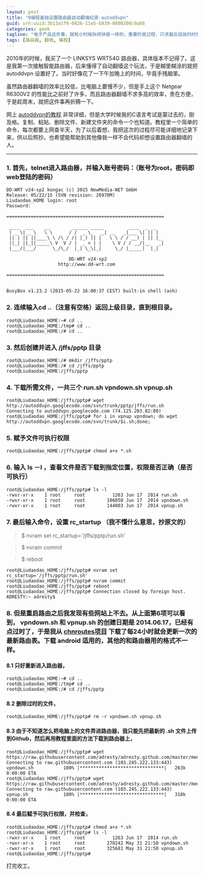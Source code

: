 ```yaml
---
layout: post
title: "0编程基础设置路由器自动翻墙纪录-autoddvpn"
guid: urn:uuid:3b13a1f0-0826-11e5-b939-0800200c9a66
categories: geek
tagline: "电子产品这件事，就和小时候拆闹钟是一样的，重要的是过程，只求最后组装的时候不多出零件来。"
tags: [路由器, 翻墙, 编程]
---
```



2010年的时候，我买了一个 LINKSYS WRT54G 路由器，具体版本不记得了。这是我第一次接触智能路由器，后来懂得了自动翻墙这个玩法，于是糊里糊涂的就把 autoddvpn 设置好了。当时好像花了一下午加晚上的时间，毕竟手残脑笨。

虽然路由器翻墙的效率比较低，比电脑上要慢不少，但是手上这个 Netgear R6300V2 的性能比之前好了许多，而且路由器翻墙不求多高的效率，贵在方便，于是趁周末，就把这件事再折腾一下。

网上 [autoddvpn的教程](https://code.google.com/p/autoddvpn/wiki/jffs) 非常详细，但是大学时候我的C语言考试是蒙过去的，刚及格。复制、粘贴、删除文件、新建文件夹的命令一个也知道。教程里一个简单的命令，每次都要上网查半天，为了以后着想，我把这次的过程尽可能详细地记录下来，供以后照抄。也希望能帮助到其他像我一样不会代码却想设置路由器翻墙的人。

---


### 1. 首先，telnet进入路由器，并输入账号密码：（账号为root，密码即web登陆的密码）

```
DD-WRT v24-sp2 kongac (c) 2015 NewMedia-NET GmbH
Release: 05/22/15 (SVN revision: 26970M)
Liudaodao_HOME login: root
Password:
```
```
==========================================================

 ____  ___    __        ______ _____         ____  _  _
 | _ \| _ \   \ \      / /  _ \_   _| __   _|___ \| || |
 || | || ||____\ \ /\ / /| |_) || |   \ \ / / __) | || |_
 ||_| ||_||_____\ V  V / |  _ < | |    \ V / / __/|__   _|
 |___/|___/      \_/\_/  |_| \_\|_|     \_/ |_____|  |_|

                       DD-WRT v24-sp2
                   http://www.dd-wrt.com

==========================================================


BusyBox v1.23.2 (2015-05-22 16:00:37 CEST) built-in shell (ash)
```


### 2. 连续输入cd ..（注意有空格）返回上级目录，直到根目录。

```
root@Liudaodao_HOME:~# cd ..
root@Liudaodao_HOME:/tmp# cd ..
root@Liudaodao_HOME:/# cd ..
```
### 3. 然后创建并进入 /jffs/pptp 目录

```
root@Liudaodao_HOME:/# mkdir /jffs/pptp
root@Liudaodao_HOME:/# cd /jffs/pptp
root@Liudaodao_HOME:/jffs/pptp
```
### 4. 下载所需文件，一共三个 run.sh vpndown.sh vpnup.sh

```
root@Liudaodao_HOME:/jffs/pptp# wget http://autoddvpn.googlecode.com/svn/trunk/pptp/jffs/run.sh
Connecting to autoddvpn.googlecode.com (74.125.203.82:80)
root@Liudaodao_HOME:/jffs/pptp# for i in vpnup vpndown; do wget http://autoddvpn.googlecode.com/svn/trunk/$i.sh;done;
```
### 5. 赋予文件可执行权限

```
root@Liudaodao_HOME:/jffs/pptp# chmod a+x *.sh
```
### 6. 输入 ls －l ，查看文件是否下载到指定位置，权限是否正确（是否可执行）

```
root@Liudaodao_HOME:/jffs/pptp# ls -l
-rwxr-xr-x    1 root     root          1263 Jun 17  2014 run.sh
-rwxr-xr-x    1 root     root        106050 Jun 17  2014 vpndown.sh
-rwxr-xr-x    1 root     root        144003 Jun 17  2014 vpnup.sh
```
### 7. 最后输入命令，设置 rc_startup （我不懂什么意思，抄原文的）

>$ nvram set rc_startup='/jffs/pptp/run.sh'

>$ nvram commit

>$ reboot

```
root@Liudaodao_HOME:/jffs/pptp# nvram set rc_startup='/jffs/pptp/run.sh'
root@Liudaodao_HOME:/jffs/pptp# nvram commit
root@Liudaodao_HOME:/jffs/pptp# reboot
root@Liudaodao_HOME:/jffs/pptp# Connection closed by foreign host.
ADRESTY:~ adresty$
```
### 8. 但是重启路由之后我发现有些网站上不去。从上面第6项可以看到， vpndown.sh 和 vpnup.sh 的创建日期是 2014.06.17，已经有点过时了，于是我从 [chnroutes项目](https://code.google.com/p/chnroutes/,"chnroutes") 下载了每24小时就会更新一次的最新路由表。下载 android 适用的，其他的和路由器用的格式不一样。

#### 8.1 只好重新进入路由器，

```
root@Liudaodao_HOME:~# cd ..
root@Liudaodao_HOME:/tmp# cd ..
root@Liudaodao_HOME:/# cd /jffs/pptp
```
#### 8.2 删除过时的文件，

```
root@Liudaodao_HOME:/jffs/pptp# rm -r vpndown.sh vpnup.sh
```
#### 8.3 由于不知道怎么把电脑上的文件弄进路由器，我只能先把最新的 .sh 文件上传到Github，然后再用教程里面的方法下载到路由器上，

```
root@Liudaodao_HOME:/jffs/pptp# wget https://raw.githubusercontent.com/adresty/adresty.github.com/master/media/vpndown.sh
Connecting to raw.githubusercontent.com (103.245.222.133:443)
vpndown.sh           100% |*******************************|   263k  0:00:00 ETA
root@Liudaodao_HOME:/jffs/pptp# wget https://raw.githubusercontent.com/adresty/adresty.github.com/master/media/vpnup.sh
Connecting to raw.githubusercontent.com (103.245.222.133:443)
vpnup.sh             100% |*******************************|   318k  0:00:00 ETA
```
#### 8.4 最后赋予可执行权限，并检查，

```
root@Liudaodao_HOME:/jffs/pptp# chmod a+x *.sh
root@Liudaodao_HOME:/jffs/pptp# ls -l
-rwxr-xr-x    1 root     root          1263 Jun 17  2014 run.sh
-rwxr-xr-x    1 root     root        270242 May 31 21:50 vpndown.sh
-rwxr-xr-x    1 root     root        325681 May 31 21:50 vpnup.sh
root@Liudaodao_HOME:/jffs/pptp#
```

打完收工。
